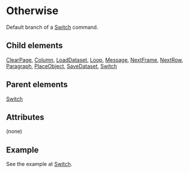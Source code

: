 # Otherwise



Default branch of a [Switch](../switch.md) command.



##  Child elements

[ClearPage](../clearpage.md), [Column](../column.md), [LoadDataset](../loaddataset.md), [Loop](../loop.md), [Message](../message.md), [NextFrame](../nextframe.md), [NextRow](../nextrow.md), [Paragraph](../paragraph.md), [PlaceObject](../placeobject.md), [SaveDataset](../savedataset.md), [Switch](../switch.md)

##  Parent elements

[Switch](../switch.md)


## Attributes
(none)

## Example


See the example at [Switch](../switch.md).







